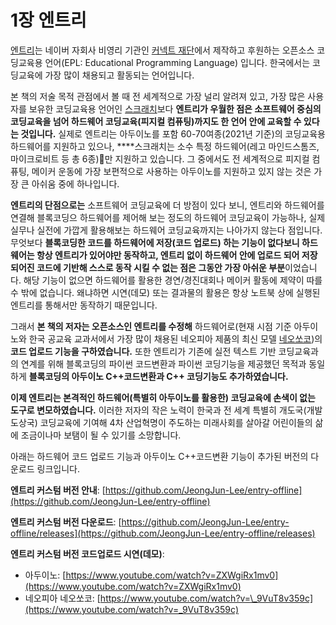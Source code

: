 # 1장 엔트리

[엔트리](https://play-entry.org)는 네이버 자회사 비영리 기관인 [커넥트 재단](https://connect.or.kr)에서 제작하고 후원하는 오픈소스 코딩교육용 언어\(EPL: Educational Programming Language\) 입니다. 한국에서는 코딩교육에 가장 많이 채용되고 활동되는 언어입니다.

본 책의 저술 목적 관점에서 볼 때 전 세계적으로 가장 널리 알려져 있고, 가장 많은 사용자를 보유한 코딩교육용 언어인 [스크래치](https://scratch.mit.edu)보다  **엔트리가 우월한 점은 소프트웨어 중심의 코딩교육을 넘어 하드웨어 코딩교육\(피지컬 컴퓨팅\)까지도 한 언어 안에 교육할 수 있다는 것입니다.** 실제로 엔트리는 아두이노를 포함 60-70여종\(2021년 기준\)의 코딩교육용 하드웨어를 지원하고 있으나, ****스크래치는 소수 특정 하드웨어\(레고 마인드스톰즈, 마이크로비트 등 총 6종\)만 지원하고 있습니다. 그 중에서도 전 세계적으로 피지컬 컴퓨팅, 메이커 운동에 가장 보편적으로 사용하는 아두이노를 지원하고 있지 않는 것은 가장 큰 아쉬움 중에 하나입니다.

**엔트리의 단점으로는** 소프트웨어 코딩교육에 더 방점이 있다 보니, 엔트리와 하드웨어를 연결해 블록코딩으 하드웨어를 제어해 보는 정도의 하드웨어 코딩교육이 가능하나, 실제 실무나 실전에 가깝게 활용해보는 하드웨어 코딩교육까지는 나아가지 않는다 점입니다. 무엇보다 **블록코딩한 코드를 하드웨어에 저장\(코드 업로드\) 하는 기능이 없다보니 하드웨어는 항상 엔트리가 있어야만 동작하고, 엔트리 없이 하드웨어 안에 업로드 되어 저장되어진 코드에 기반해 스스로 동작 시킬 수 없는 점은 그동안 가장 아쉬운 부분**이었습니다. 해당 기능이 없으면  하드웨어를 활용한 경연/경진대회나 메이커 활동에 제약이 따를 수 밖에 없습니다. 왜냐하면 시연\(데모\) 또는 결과물의 활용은 항상 노트북 상에 실행된 엔트리를 통해서만 동작하기 때문입니다.

그래서 **본 책의 저자는 오픈소스인 엔트리를 수정해** 하드웨어로\(현재 시점 기준 아두이노와  한국 공교육 교과서에서 가장 많이 채용된 네오피아 제품의 최신 모델 [네오쏘코](http://neobot.co.kr/product/%EB%84%A4%EC%98%A4%EC%8F%98%EC%BD%94/223/)\)의 **코드 업로드 기능을 구하였습니다.** 또한 엔트리가 기존에 실전 텍스트 기반 코딩교육과의 연계를 위해 블록코딩의 파이썬 코드변환과 파이썬 코딩기능을 제공했던 목적과 동일하게 **블록코딩의 아두이노 C++코드변환과 C++ 코딩기능도 추가하였습니다.** 

**이제 엔트리는 본격적인 하드웨어\(특별히 아두이노를 활용한\) 코딩교육에 손색이 없는 도구로 변모하였습니다.** 이러한 저자의 작은 노력이 한국과 전 세계 특별히 개도국\(개발도상국\) 코딩교육에 기여해 4차 산업혁명이 주도하는 미래사회를 살아갈 어린이들의 삶에 조금이나마 보탬이 될 수 있기를 소망합니다.

아래는 하드웨어 코드 업로드 기능과 아두이노 C++코드변환 기능이 추가된 버전의 다운로드 링크입니다.

**엔트리 커스텀 버전 안내**: [https://github.com/JeongJun-Lee/entry-offline](https://github.com/JeongJun-Lee/entry-offline)

**엔트리 커스텀 버전 다운로드**:  [https://github.com/JeongJun-Lee/entry-offline/releases](https://github.com/JeongJun-Lee/entry-offline/releases)

**엔트리 커스텀 버전 코드업로드 시연\(데모\)**:

* 아두이노: [https://www.youtube.com/watch?v=ZXWgiRx1mv0](https://www.youtube.com/watch?v=ZXWgiRx1mv0)
* 네오피아 네오쏘코: [https://www.youtube.com/watch?v=\_9VuT8v359c](https://www.youtube.com/watch?v=_9VuT8v359c)

